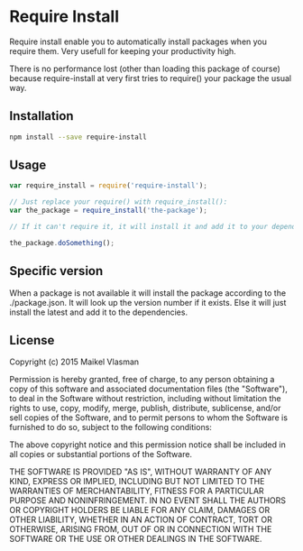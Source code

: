 # Require Install
Require install enable you to automatically install packages when you require them. Very usefull for keeping your productivity high.

There is no performance lost (other than loading this package of course) because require-install at very first tries to require() your package the usual way.

## Installation
```bash
npm install --save require-install
```

## Usage
```javascript
var require_install = require('require-install');

// Just replace your require() with require_install():
var the_package = require_install('the-package');

// If it can't require it, it will install it and add it to your dependencies

the_package.doSomething();
```

## Specific version
When a package is not available it will install the package according to the ./package.json. It will look up the version number if it exists. Else it will just install the latest and add it to the dependencies.

## License
Copyright (c) 2015 Maikel Vlasman

Permission is hereby granted, free of charge, to any person obtaining a
copy of this software and associated documentation files (the "Software"),
to deal in the Software without restriction, including without limitation
the rights to use, copy, modify, merge, publish, distribute, sublicense,
and/or sell copies of the Software, and to permit persons to whom the
Software is furnished to do so, subject to the following conditions:

The above copyright notice and this permission notice shall be included in
all copies or substantial portions of the Software.

THE SOFTWARE IS PROVIDED "AS IS", WITHOUT WARRANTY OF ANY KIND, EXPRESS OR
IMPLIED, INCLUDING BUT NOT LIMITED TO THE WARRANTIES OF MERCHANTABILITY,
FITNESS FOR A PARTICULAR PURPOSE AND NONINFRINGEMENT. IN NO EVENT SHALL THE
AUTHORS OR COPYRIGHT HOLDERS BE LIABLE FOR ANY CLAIM, DAMAGES OR OTHER
LIABILITY, WHETHER IN AN ACTION OF CONTRACT, TORT OR OTHERWISE, ARISING
FROM, OUT OF OR IN CONNECTION WITH THE SOFTWARE OR THE USE OR OTHER
DEALINGS IN THE SOFTWARE.